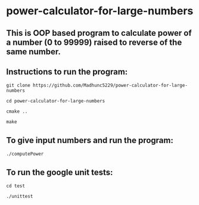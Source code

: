 # power-calculator-for-large-numbers

## This is OOP based program to calculate power of a number (0 to 99999) raised to reverse of the same number.

## Instructions to run the program:

`git clone https://github.com/Madhunc5229/power-calculator-for-large-numbers`

`cd power-calculator-for-large-numbers`

`cmake ..`

`make`

## To give input numbers and run the program:

`./computePower`

## To run the google unit tests:

`cd test`

`./unittest`

